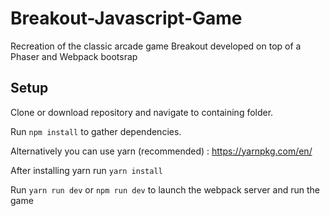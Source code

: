 # Breakout-Javascript-Game
Recreation of the classic arcade game Breakout developed on top of a Phaser and Webpack bootsrap

## Setup
Clone or download repository and navigate to containing folder.

Run `npm install` to gather dependencies.

Alternatively you can use yarn (recommended) : https://yarnpkg.com/en/

After installing yarn run `yarn install`

Run `yarn run dev` or `npm run dev` to launch the webpack server and run the game 
